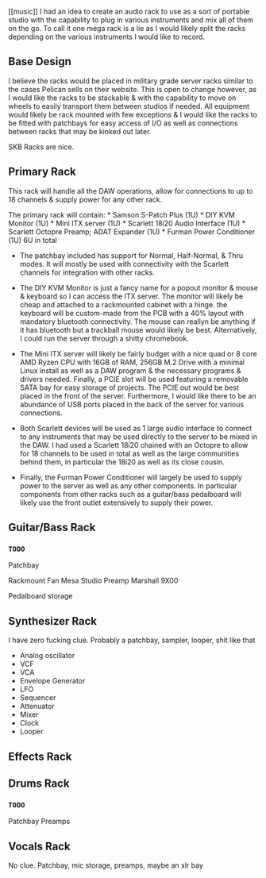 [[music]]
I had an idea to create an audio rack to use as a sort of portable studio with the capability to plug in various instruments and mix all of them on the go. To call it one mega rack is a lie as I would likely split the racks depending on the various instruments I would like to record.

## Base Design

I believe the racks would be placed in military grade server racks similar to the cases Pelican sells on their website. This is open to change however, as I would like the racks to be stackable & with the capability to move on wheels to easily transport them between studios if needed. All equipment would likely be rack mounted with few exceptions & I would like the racks to be fitted with patchbays for easy access of I/O as well as connections between racks that may be kinked out later.

SKB Racks are nice.

## Primary Rack

This rack will handle all the DAW operations, allow for connections to up to 18 channels & supply power for any other rack. 

The primary rack will contain:
	* Samson S-Patch Plus (1U)
	* DIY KVM Monitor (1U)
	* Mini ITX server (1U)
	* Scarlett 18i20 Audio Interface (1U)
	* Scarlett Octopre Preamp; ADAT Expander (1U)
	* Furman Power Conditioner (1U)
	6U in total

* The patchbay included has support for Normal, Half-Normal, & Thru modes. It will mostly be used with connectivity with the Scarlett channels for integration with other racks.

* The DIY KVM Monitor is just a fancy name for a popout monitor & mouse & keyboard so I can access the ITX server. The monitor will likely be cheap and attached to a rackmounted cabinet with a hinge. the keyboard will be custom-made from the PCB with a 40% layout with mandatory bluetooth connectivity. The mouse can reallyn be anything if it has bluetooth but a trackball mouse would likely be best. Alternatively, I could run the server through a shitty chromebook.

* The Mini ITX server will likely be fairly budget with a nice quad or 8 core AMD Ryzen CPU with 16GB of RAM, 256GB M.2 Drive with a minimal Linux install as well as a DAW program & the necessary programs & drivers needed. Finally, a PCIE slot will be used featuring a removable SATA bay for easy storage of projects. The PCIE out would be best placed in the front of the server. Furthermore, I would like there to be an abundance of USB ports placed in the back of the server for various connections.

* Both Scarlett devices will be used as 1 large audio interface to connect to any instruments that may be used directly to the server to be mixed in the DAW. I had used a Scarlett 18i20 chained with an Octopre to allow for 18 channels to be used in total as well as the large communities behind them, in particular the 18i20 as well as its close cousin. 

* Finally, the Furman Power Conditioner will largely be used to supply power to the server as well as any other components. In particular components from other racks such as a guitar/bass pedalboard will likely use the front outlet extensively to supply their power.

## Guitar/Bass Rack
### `TODO`
Patchbay

Rackmount Fan
Mesa Studio Preamp
Marshall 9X00

Pedalboard storage

## Synthesizer Rack

I have zero fucking clue. Probably a patchbay, sampler, looper, shit like that

* Analog oscillator
* VCF
* VCA
* Envelope Generator
* LFO
* Sequencer
* Attenuator
* Mixer
* Clock
* Looper

## Effects Rack

## Drums Rack

### `TODO`
Patchbay
Preamps

## Vocals Rack

No clue.
Patchbay, mic storage, preamps, maybe an xlr bay